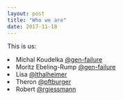 ```yaml
---
layout: post
title: "Who we are"
date: 2017-11-18
---
```


This is us:

<li>Michal Koudelka
<a href="https://github.com/gen-failure">@gen-failure</a>
</li>

<li>Moritz Ebeling-Rump
<a href="https://github.com/gen-failure">@gen-failure</a>
</li>

<li>
Lisa
<a href="https://github.com/lthalheimer">@lthalheimer</a>
</li>

<li>
Theron
<a href="https://github.com/pftburger">@pftburger</a>
</li>

<li>
Robert
<a href="https://github.com/rgiessmann">@rgiessmann</a>
</li>
